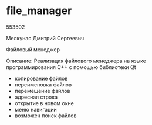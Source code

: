 # file_manager

553502

Мелкунас Дмитрий Сергеевич

Файловый менеджер

Описание:
Реализация файлового менеджера на языке программирования С++ с помощью библиотеки Qt
- копирование файлов
- переименовка файлов
- перемещение файлов
- адресная строка
- открытие в новом окне
- меню навигации
- возможен поиск файлов
